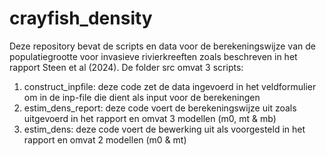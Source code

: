 # crayfish_density
 Deze repository bevat de scripts en data voor de berekeningswijze van de populatiegrootte voor invasieve rivierkreeften zoals beschreven in het rapport Steen et al (2024).
 De folder src omvat 3 scripts:
  1. construct_inpfile: deze code zet de data ingevoerd in het veldformulier om in de inp-file die dient als input voor de berekeningen
  2. estim_dens_report: deze code voert de berekeningswijze uit zoals uitgevoerd in het rapport en omvat 3 modellen (m0, mt & mb)
  3. estim_dens: deze code voert de bewerking uit als voorgesteld in het rapport en omvat 2 modellen (m0 & mt)
